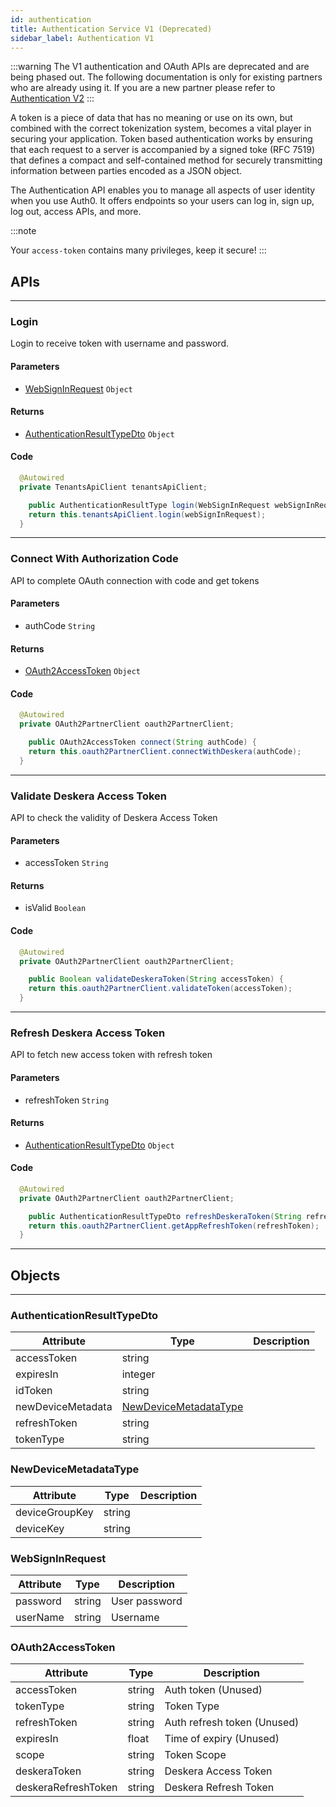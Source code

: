 ```yaml
---
id: authentication
title: Authentication Service V1 (Deprecated)
sidebar_label: Authentication V1
---
```


:::warning
The V1 authentication and OAuth APIs are deprecated and are being phased out. The following documentation is only for existing partners who are already using it. If you are a new partner please refer to [Authentication V2](authenticationv2.md)
:::

A token is a piece of data that has no meaning or use on its own, but combined with the correct tokenization system, becomes a vital player in securing your application. Token based authentication works by ensuring that each request to a server is accompanied by a signed toke (RFC 7519) that defines a compact and self-contained method for securely transmitting information between parties encoded as a JSON object. 

The Authentication API enables you to manage all aspects of user identity when you use Auth0. It offers endpoints so your users can log in, sign up, log out, access APIs, and more.

:::note

Your `access-token` contains many privileges, keep it secure!
:::

## APIs
---
### Login
Login to receive token with username and password.

#### Parameters
- [WebSignInRequest](#websigninrequest) `Object`
#### Returns
- [AuthenticationResultTypeDto](#authenticationresulttypedto) `Object`

#### Code

```java
  @Autowired
  private TenantsApiClient tenantsApiClient;

    public AuthenticationResultType login(WebSignInRequest webSignInRequest){
    return this.tenantsApiClient.login(webSignInRequest);
  }
```
---

### Connect With Authorization Code
API to complete OAuth connection with code and get tokens

#### Parameters
- authCode `String`
#### Returns
- [OAuth2AccessToken](#oauth2accesstoken) `Object`

#### Code

```java
  @Autowired
  private OAuth2PartnerClient oauth2PartnerClient;

    public OAuth2AccessToken connect(String authCode) {
    return this.oauth2PartnerClient.connectWithDeskera(authCode);
  }
```
---

### Validate Deskera Access Token
API to check the validity of Deskera Access Token

#### Parameters
- accessToken `String`
#### Returns
- isValid `Boolean`

#### Code

```java
  @Autowired
  private OAuth2PartnerClient oauth2PartnerClient;

    public Boolean validateDeskeraToken(String accessToken) {
    return this.oauth2PartnerClient.validateToken(accessToken);
  }
```
---

### Refresh Deskera Access Token
API to fetch new access token with refresh token

#### Parameters
- refreshToken `String`
#### Returns
- [AuthenticationResultTypeDto](#authenticationresulttypedto) `Object`

#### Code

```java
  @Autowired
  private OAuth2PartnerClient oauth2PartnerClient;

    public AuthenticationResultTypeDto refreshDeskeraToken(String refreshToken) {
    return this.oauth2PartnerClient.getAppRefreshToken(refreshToken);
  }
```
---

## Objects
---

### AuthenticationResultTypeDto

| Attribute | Type | Description |
| ---- | ---- | ----------- |
| accessToken | string |  |
| expiresIn | integer |  |
| idToken | string |  |
| newDeviceMetadata | [NewDeviceMetadataType](#newdevicemetadatatype) |  |
| refreshToken | string |  |
| tokenType | string |  |

### NewDeviceMetadataType

| Attribute | Type | Description |
| ---- | ---- | ----------- |
| deviceGroupKey | string |  |
| deviceKey | string |  |

### WebSignInRequest

| Attribute | Type | Description |
| ---- | ---- | ----------- |
| password | string | User password |
| userName | string | Username |

### OAuth2AccessToken

| Attribute | Type | Description |
| ---- | ---- | ----------- |
| accessToken | string | Auth token (Unused) |
| tokenType | string | Token Type |
| refreshToken | string | Auth refresh token (Unused) |
| expiresIn | float | Time of expiry (Unused) |
| scope | string | Token Scope |
| deskeraToken | string | Deskera Access Token |
| deskeraRefreshToken | string | Deskera Refresh Token |